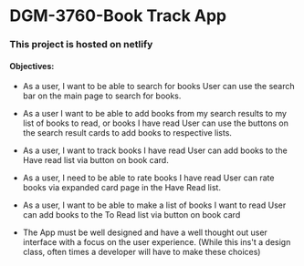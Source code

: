 # DGM-3760-Book Track App
 
### This project is hosted on netlify



#### Objectives:

* As a user, I want to be able to search for books
    User can use the search bar on the main page to search for books.

* As a user I want to be able to add books from my search results to my list of books to read, or books I have read
    User can use the buttons on the search result cards to add books to respective lists.

* As a user, I want to track books I have read
    User can add books to the Have read list via button on book card.

* As a user, I need to be able to rate books I have read
    User can rate books via expanded card page in the Have Read list.

* As a user, I want to be able to make a list of books I want to read
    User can add books to the To Read list via button on book card

* The App must be well designed and have a well thought out user interface with a focus on the user experience. (While this ins't a design class, often times a developer will have to make these choices)